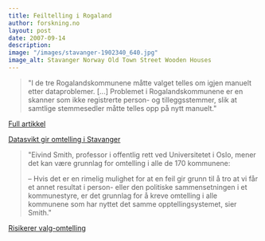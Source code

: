 ```yaml
---
title: Feiltelling i Rogaland
author: forskning.no
layout: post
date: 2007-09-14
description: 
image: "/images/stavanger-1902340_640.jpg"
image_alt: Stavanger Norway Old Town Street Wooden Houses
---
```


> "I de tre Rogalandskommunene måtte valget telles om igjen manuelt etter dataproblemer. [...] Problemet i Rogalandskommunene er en skanner som ikke registrerte person- og tilleggsstemmer, slik at samtlige stemmesedler måtte telles opp på nytt manuelt."

[Full artikkel](https://forskning.no/2008/02/risikerer-valg-omtelling)

[Datasvikt gir omtelling i Stavanger](https://www.siste.no/innenriks/datasvikt-gir-omtelling-i-stavanger/s/1-31-2992462)

> "Eivind Smith, professor i offentlig rett ved Universitetet i Oslo, mener det kan være grunnlag for omtelling i alle de 170 kommunene:
>
> – Hvis det er en rimelig mulighet for at en feil gir grunn til å tro at vi får et annet resultat i person- eller den politiske sammensetningen i et kommunestyre, er det grunnlag for å kreve omtelling i alle kommunene som har nyttet det samme opptellingsystemet, sier Smith."

[Risikerer valg-omtelling](https://forskning.no/2008/02/risikerer-valg-omtelling)
